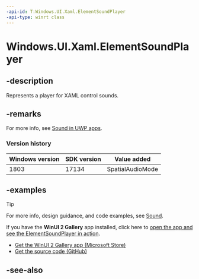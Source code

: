 ```yaml
---
-api-id: T:Windows.UI.Xaml.ElementSoundPlayer
-api-type: winrt class
---
```


<!-- Class syntax.
public class ElementSoundPlayer : Windows.UI.Xaml.IElementSoundPlayer
-->

# Windows.UI.Xaml.ElementSoundPlayer

## -description
Represents a player for XAML control sounds.


## -remarks
For more info, see [Sound in UWP apps](/windows/uwp/style/sound).

### Version history

| Windows version | SDK version | Value added |
| -- | -- | -- |
| 1803 | 17134 | SpatialAudioMode |

## -examples

> [!TIP]
> For more info, design guidance, and code examples, see [Sound](/windows/uwp/design/style/sound).
>
> If you have the **WinUI 2 Gallery** app installed, click here to [open the app and see the ElementSoundPlayer in action](winui2gallery:/item/Sound).
> + [Get the WinUI 2 Gallery app (Microsoft Store)](https://www.microsoft.com/store/productId/9MSVH128X2ZT)
> + [Get the source code (GitHub)](https://github.com/Microsoft/WinUI-Gallery)

## -see-also
